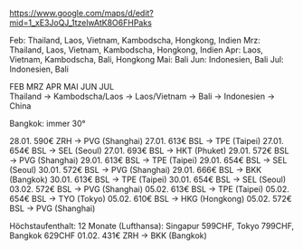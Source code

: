 https://www.google.com/maps/d/edit?mid=1_xE3JoQJ_1tzelwAtK8O6FHPaks

Feb: Thailand, Laos, Vietnam, Kambodscha, Hongkong, Indien
Mrz: Thailand, Laos, Vietnam, Kambodscha, Hongkong, Indien
Apr: Laos, Vietnam, Kambodscha, Bali, Hongkong
Mai: Bali
Jun: Indonesien, Bali
Jul: Indonesien, Bali

  FEB            MRZ                APR         MAI       JUN         JUL  
Thailand -> Kambodscha/Laos -> Laos/Vietnam -> Bali -> Indonesien -> China

Bangkok: immer 30°


28.01.	590€ ZRH -> PVG (Shanghai)
27.01.	613€ BSL -> TPE (Taipei)
27.01.	654€ BSL -> SEL (Seoul)
27.01.	693€ BSL -> HKT (Phuket)
29.01.	572€ BSL -> PVG (Shanghai)
29.01.	613€ BSL -> TPE (Taipei)
29.01.	654€ BSL -> SEL (Seoul)
30.01.	572€ BSL -> PVG (Shanghai)
29.01.	666€ BSL -> BKK (Bangkok)
30.01.	613€ BSL -> TPE (Taipei)
30.01.	654€ BSL -> SEL (Seoul)
03.02.	572€ BSL -> PVG (Shanghai)
05.02.	613€ BSL -> TPE (Taipei)
05.02.	654€ BSL -> TYO (Tokyo)
05.02.	610€ BSL -> HKG (Hongkong)
05.02.	572€ BSL -> PVG (Shanghai)

Höchstaufenthalt: 12 Monate (Lufthansa): Singapur 599CHF, Tokyo 799CHF, Bangkok 629CHF
01.02.	431€ ZRH -> BKK (Bangkok)
